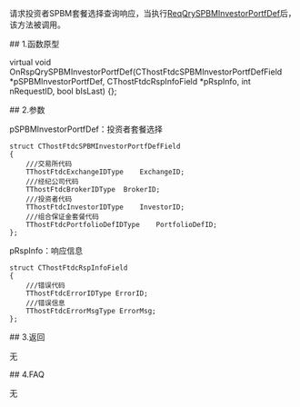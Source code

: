 <p>请求投资者SPBM套餐选择查询响应，当执行<a href="../../CTHOSTFTDCTRADERSPI/REQQRYSPBMINVESTORPORTFDEF/">ReqQrySPBMInvestorPortfDef</a>后，该方法被调用。</p>
<span class="anchor" id="285c9f6f-c781-4258-aed7-1fb31300a543"></span>
## 1.函数原型
<p>virtual void OnRspQrySPBMInvestorPortfDef(CThostFtdcSPBMInvestorPortfDefField *pSPBMInvestorPortfDef, CThostFtdcRspInfoField *pRspInfo, int nRequestID, bool bIsLast) {};</p>
<span class="anchor" id="1cfb7057-5acb-4a73-a592-5c3d451647a5"></span>
## 2.参数
<p>pSPBMInvestorPortfDef：投资者套餐选择</p>
<pre><code>struct CThostFtdcSPBMInvestorPortfDefField
{
    ///交易所代码
    TThostFtdcExchangeIDType    ExchangeID;
    ///经纪公司代码
    TThostFtdcBrokerIDType  BrokerID;
    ///投资者代码
    TThostFtdcInvestorIDType    InvestorID;
    ///组合保证金套餐代码
    TThostFtdcPortfolioDefIDType    PortfolioDefID;
};
</code></pre>
<p>pRspInfo：响应信息</p>
<pre><code>struct CThostFtdcRspInfoField
{
    ///错误代码
    TThostFtdcErrorIDType ErrorID;
    ///错误信息
    TThostFtdcErrorMsgType ErrorMsg;
};
</code></pre>
<span class="anchor" id="4fec1719-f021-47fe-9cfd-3bf6d0afc7d9"></span>
## 3.返回
<p>无</p>
<span class="anchor" id="97c72d9e-0e56-4afb-9b75-432ad49143c3"></span>
## 4.FAQ
<p>无</p>
